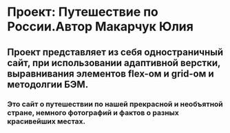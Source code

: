 # Проект: Путешествие по России.Автор Макарчук Юлия
## Проект представляет из себя одностраничный сайт, при использовании адаптивной верстки, выравнивания элементов flex-ом и grid-ом и методолгии БЭМ.
### Это сайт о путешествии по нашей прекрасной и необъятной стране, немного фотографий и фактов о разных красивейших местах.
